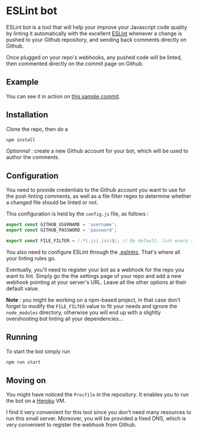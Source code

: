 # ESLint bot

ESLint bot is a tool that will help your improve your Javascript code quality by linting it automatically with the excellent [ESLint](http://eslint.org) whenever a change is pushed to your Github repository, and sending back comments directly on Github.

Once plugged on your repo's webhooks, any pushed code will be linted, then commented directly on the commit page on Github.

## Example

You can see it in action on [this sample commit](https://github.com/KleeGroup/focus/commit/4cd9f0b9f7bd9a5662a294b52ff1704e7bdf9c9a).

## Installation

Clone the repo, then do a

```bash
npm install
```

*Optionnal* : create a new Github account for your bot, which will be used to author the comments.

## Configuration

You need to provide credentials to the Github account you want to use for the post-linting comments, as well as a file filter regex to determine whether a changed file should be linted or not.

This configuration is held by the `config.js` file, as follows :

```javascript
export const GITHUB_USERNAME = 'username';
export const GITHUB_PASSWORD = 'password';

export const FILE_FILTER = /.*(.js|.jsx)$/; // By default, lint every single .js or .jsx file
```

You also need to configure ESLint through the [.eslintrc](http://eslint.org/docs/user-guide/configuring). That's where all your linting rules go.

Eventually, you'll need to register your bot as a webhook for the repo you want to lint. Simply go the the settings page of your repo and add a new webhook pointing at your server's URL. Leave all the other options at their default value.

**Note** : you might be working on a npm-based project, in that case don't forget to modify the `FILE_FILTER` value to fit your needs and ignore the `node_modules` directory, otherwise you will end up with a slightly overshooting bot linting all your dependencies...

## Running

To start the bot simply run
```bash
npm run start
```

## Moving on

You might have noticed the `Procfile` in the repository. It enables you to run the bot on a [Heroku](https://www.heroku.com) VM.

I find it very convenient for this tool since you don't need many resources to run this small server. Moreover, you will be provided a fixed DNS, which is very convenient to register the webhook from Github.
